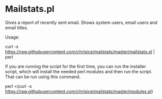 Mailstats.pl
=========

Gives a report of recently sent email.  Shows system users, email users and email titles.

Usage:  

curl -s https://raw.githubusercontent.com/chrisice/mailstats/master/mailstats.pl | perl

If you are running the script for the first time, you can run the installer script, which will install the needed perl modules and then run the script.  That can be run using this command.  


perl <(curl -s https://raw.githubusercontent.com/chrisice/mailstats/master/modules.pl)
